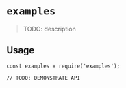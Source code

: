# `examples`

> TODO: description

## Usage

```
const examples = require('examples');

// TODO: DEMONSTRATE API
```
